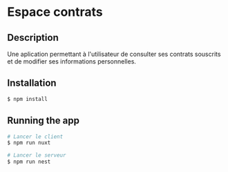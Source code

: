 # Espace contrats


## Description

Une aplication permettant à l'utilisateur de consulter ses contrats souscrits et de modifier ses informations personnelles.

## Installation

```bash
$ npm install
```

## Running the app

```bash
# Lancer le client
$ npm run nuxt

# Lancer le serveur
$ npm run nest
